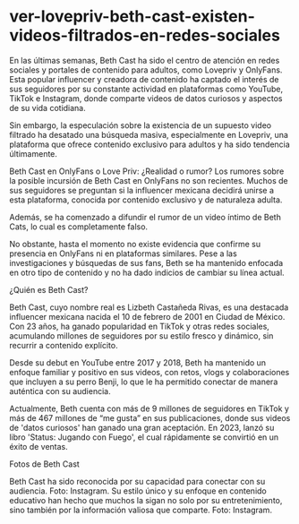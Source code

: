 # ver-lovepriv-beth-cast-existen-videos-filtrados-en-redes-sociales

En las últimas semanas, Beth Cast ha sido el centro de atención en redes sociales y portales de contenido para adultos, como Lovepriv y OnlyFans. Esta popular influencer y creadora de contenido ha captado el interés de sus seguidores por su constante actividad en plataformas como YouTube, TikTok e Instagram, donde comparte videos de datos curiosos y aspectos de su vida cotidiana.

Sin embargo, la especulación sobre la existencia de un supuesto video filtrado ha desatado una búsqueda masiva, especialmente en Lovepriv, una plataforma que ofrece contenido exclusivo para adultos y ha sido tendencia últimamente.

Beth Cast en OnlyFans o Love Priv: ¿Realidad o rumor?
Los rumores sobre la posible incursión de Beth Cast en OnlyFans no son recientes. Muchos de sus seguidores se preguntan si la influencer mexicana decidirá unirse a esta plataforma, conocida por contenido exclusivo y de naturaleza adulta.

Además, se ha comenzado a difundir el rumor de un video íntimo de Beth Cats, lo cual es completamente falso.

No obstante, hasta el momento no existe evidencia que confirme su presencia en OnlyFans ni en plataformas similares. Pese a las investigaciones y búsquedas de sus fans, Beth se ha mantenido enfocada en otro tipo de contenido y no ha dado indicios de cambiar su línea actual.

¿Quién es Beth Cast?

Beth Cast, cuyo nombre real es Lizbeth Castañeda Rivas, es una destacada influencer mexicana nacida el 10 de febrero de 2001 en Ciudad de México. Con 23 años, ha ganado popularidad en TikTok y otras redes sociales, acumulando millones de seguidores por su estilo fresco y dinámico, sin recurrir a contenido explícito.


Desde su debut en YouTube entre 2017 y 2018, Beth ha mantenido un enfoque familiar y positivo en sus videos, con retos, vlogs y colaboraciones que incluyen a su perro Benji, lo que le ha permitido conectar de manera auténtica con su audiencia.


Actualmente, Beth cuenta con más de 9 millones de seguidores en TikTok y más de 467 millones de “me gusta” en sus publicaciones, donde sus videos de 'datos curiosos' han ganado una gran aceptación. En 2023, lanzó su libro 'Status: Jugando con Fuego', el cual rápidamente se convirtió en un éxito de ventas.

Fotos de Beth Cast

Beth Cast ha sido reconocida por su capacidad para conectar con su audiencia.  Foto: Instagram.
Su estilo único y su enfoque en contenido educativo han hecho que muchos la sigan no solo por su entretenimiento, sino también por la información valiosa que comparte. Foto: Instagram.
